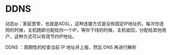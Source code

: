 # DDNS

动态ip：家庭宽带，也就是ADSL，这种连接方式是没有固定IP地址的，每次你连网的时候，主机随即分配给你一个IP，等你下线的时候，主机收回，分配给其他用户，这种方式可以有效节约IP地址。



DDNS ：周期性的检查当前 IP 地址并上报，然后 DNS 再进行解析